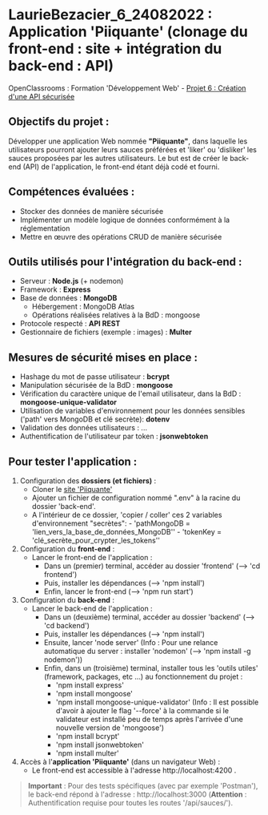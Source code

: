 # LaurieBezacier_6_24082022 : Application 'Piiquante' (clonage du front-end : site + intégration du back-end : API)
OpenClassrooms : Formation 'Développement Web' - [Projet 6 : Création d'une API sécurisée](https://openclassrooms.com/fr/paths/185/projects/676/assignment)

## Objectifs du projet :
Développer une application Web nommée **"Piiquante"**, dans laquelle les utilisateurs pourront ajouter leurs sauces préférées et 'liker' ou 'disliker' les sauces proposées par les autres utilisateurs.
Le but est de créer le back-end (API) de l'application, le front-end étant déjà codé et fourni.

## Compétences évaluées :
- Stocker des données de manière sécurisée
- Implémenter un modèle logique de données conformément à la réglementation
- Mettre en œuvre des opérations CRUD de manière sécurisée

## Outils utilisés pour l'intégration du back-end :
- Serveur : **Node.js** (+ nodemon)
- Framework : **Express**
- Base de données : **MongoDB**
    - Hébergement : MongoDB Atlas
    - Opérations réalisées relatives à la BdD : mongoose
- Protocole respecté : **API REST**
- Gestionnaire de fichiers (exemple : images) : **Multer**

## Mesures de sécurité mises en place :
- Hashage du mot de passe utilisateur : **bcrypt**
- Manipulation sécurisée de la BdD : **mongoose**
- Vérification du caractère unique de l'email utilisateur, dans la BdD : **mongoose-unique-validator**
- Utilisation de variables d'environnement pour les données sensibles ('path' vers MongoDB et clé secrète): **dotenv**
- Validation des données utilisateurs : ...
- Authentification de l'utilisateur par token : **jsonwebtoken**

## Pour tester l'application :
1. Configuration des **dossiers (et fichiers)** :
    - Cloner le [site 'Piiquante'](https://github.com/LauryF/LaurieBezacier_6_24082022.git)
    - Ajouter un fichier de configuration nommé ".env" à la racine du dossier 'back-end'. 
    - A l'intérieur de ce dossier, 'copier / coller' ces 2 variables d'environnement "secrètes":
            - 'pathMongoDB = 'lien_vers_la_base_de_données_MongoDB''
            - 'tokenKey = 'clé_secrète_pour_crypter_les_tokens''
2. Configuration du **front-end** :
    - Lancer le front-end de l'application :
        - Dans un (premier) terminal, accéder au dossier 'frontend' (--> 'cd frontend') 
        - Puis, installer les dépendances (--> 'npm install')
        - Enfin, lancer le front-end (--> 'npm run start')
3. Configuration du **back-end** :
    - Lancer le back-end de l'application :
        - Dans un (deuxième) terminal, accéder au dossier 'backend' (--> 'cd backend')
        - Puis, installer les dépendances (--> 'npm install')
        - Ensuite, lancer 'node server' (Info : Pour une relance automatique du server : installer 'nodemon' (--> 'npm install -g nodemon'))
        - Enfin, dans un (troisième) terminal, installer tous les 'outils utiles' (framework, packages, etc ...) au fonctionnement du projet :
            - 'npm install express'
            - 'npm install mongoose'
            - 'npm install mongoose-unique-validator' (Info : Il est possible d'avoir à ajouter le flag  '--force'  à la commande si le validateur est installé peu de temps après l'arrivée d'une nouvelle version de 'mongoose')
            - 'npm install bcrypt'
            - 'npm install jsonwebtoken'
            - 'npm install multer'
4. Accès à l'**application 'Piiquante'** (dans un navigateur Web) :
    - Le front-end est accessible à l'adresse http://localhost:4200 .

> **Important** : Pour des tests spécifiques (avec par exemple 'Postman'), le back-end répond à l'adresse : http://localhost:3000 (**Attention** : Authentification requise pour toutes les routes '/api/sauces/').